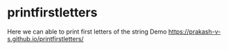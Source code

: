# printfirstletters
Here we can able to print first letters of the string
Demo
 https://prakash-v-s.github.io/printfirstletters/
